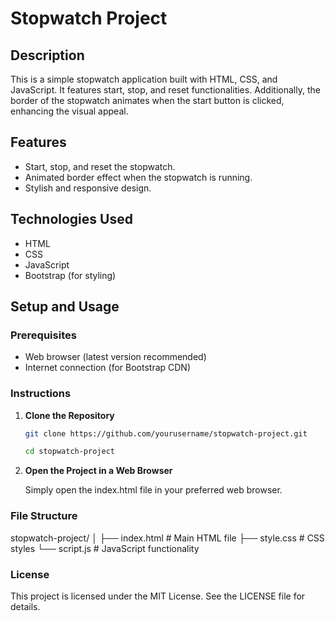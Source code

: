 # Stopwatch Project

## Description
This is a simple stopwatch application built with HTML, CSS, and JavaScript. It features start, stop, and reset functionalities. Additionally, the border of the stopwatch animates when the start button is clicked, enhancing the visual appeal.

## Features
- Start, stop, and reset the stopwatch.
- Animated border effect when the stopwatch is running.
- Stylish and responsive design.

## Technologies Used
- HTML
- CSS
- JavaScript
- Bootstrap (for styling)

## Setup and Usage

### Prerequisites
- Web browser (latest version recommended)
- Internet connection (for Bootstrap CDN)

### Instructions

1. **Clone the Repository**
   ```bash
   git clone https://github.com/yourusername/stopwatch-project.git
   
   cd stopwatch-project

2. **Open the Project in a Web Browser**
     
     Simply open the index.html file in your preferred web browser.

### File Structure

   stopwatch-project/
│
├── index.html        # Main HTML file
├── style.css         # CSS styles
└── script.js         # JavaScript functionality

### License

   This project is licensed under the MIT License. See the LICENSE file for details.